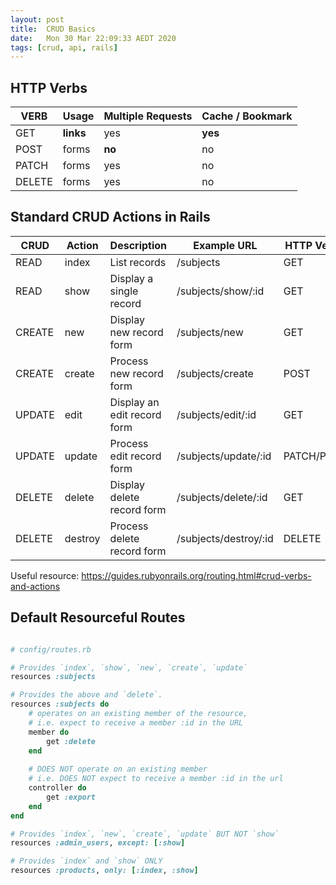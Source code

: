 ```yaml
---
layout: post
title:  CRUD Basics
date:   Mon 30 Mar 22:09:33 AEDT 2020
tags: [crud, api, rails]
---
```


## HTTP Verbs

| VERB   | Usage     | Multiple Requests | Cache / Bookmark |
|--------|-----------|-------------------|------------------|
| GET    | **links** | yes               | **yes**          |
| POST   | forms     | **no**            | no               |
| PATCH  | forms     | yes               | no               |
| DELETE | forms     | yes               | no               |

## Standard CRUD Actions in Rails

| CRUD   | Action  | Description                 | Example URL           | HTTP Verb |
|--------|---------|-----------------------------|-----------------------|-----------|
| READ   | index   | List records                | /subjects             | GET       |
| READ   | show    | Display a single record     | /subjects/show/:id    | GET       |
| CREATE | new     | Display new record form     | /subjects/new         | GET       |
| CREATE | create  | Process new record form     | /subjects/create      | POST      |
| UPDATE | edit    | Display an edit record form | /subjects/edit/:id    | GET       |
| UPDATE | update  | Process edit record form    | /subjects/update/:id  | PATCH/PUT |
| DELETE | delete  | Display delete record form  | /subjects/delete/:id  | GET       |
| DELETE | destroy | Process delete record form  | /subjects/destroy/:id | DELETE    |

Useful resource: https://guides.rubyonrails.org/routing.html#crud-verbs-and-actions

## Default Resourceful Routes

```ruby

# config/routes.rb

# Provides `index`, `show`, `new`, `create`, `update`
resources :subjects

# Provides the above and `delete`.
resources :subjects do
    # operates on an existing member of the resource,
    # i.e. expect to receive a member :id in the URL
    member do
        get :delete
    end
    
    # DOES NOT operate on an existing member
    # i.e. DOES NOT expect to receive a member :id in the url
    controller do
        get :export
    end
end

# Provides `index`, `new`, `create`, `update` BUT NOT `show`
resources :admin_users, except: [:show]

# Provides `index` and `show` ONLY
resources :products, only: [:index, :show]

```
